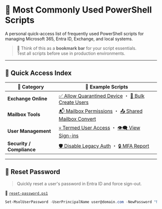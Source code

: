 # 🚀 Most Commonly Used PowerShell Scripts

A personal quick-access list of frequently used PowerShell scripts for managing Microsoft 365, Entra ID, Exchange, and local systems.

> 🧭 Think of this as a **bookmark bar** for your script essentials.  
> Test all scripts before use in production environments.

---

## 📁 Quick Access Index

| 🧩 **Category**           | 📜 **Example Scripts**                                                                 |
|--------------------------|----------------------------------------------------------------------------------------|
| **Exchange Online**      | [✅ Allow Quarantined Device](https://github.com/j0shbl0ck/Microsoft_PowerShell/blob/main/Azure%20AD/Exchange%20Online/Mail%20Security/Security%20%26%20External%20Mail/allow-quaran-device.ps1) ・ [👥 Bulk Create Users](#👥-bulk-create-users)         |
| **Mailbox Tools**        | [📬 Mailbox Permissions](#📬-mailbox-permissions) ・ [📤 Shared Mailbox Convert](#📤-shared-mailbox-convert) |
| **User Management**  | [💀 Termed User Access](#🔍-immutableid-match) ・ [👁‍🗨 View Sign-ins](#👁‍🗨-view-sign-ins)           |
| **Security / Compliance**| [🛡 Disable Legacy Auth](#🛡-disable-legacy-auth) ・ [🔒 MFA Report](#🔒-mfa-report)             |

---

## 🔑 Reset Password
> Quickly reset a user's password in Entra ID and force sign-out.

🔗 [`reset-password.ps1`](./scripts/reset-password.ps1)

```powershell
Set-MsolUserPassword -UserPrincipalName user@domain.com -NewPassword "NewP@ssw0rd" -ForceChangePassword $true
```